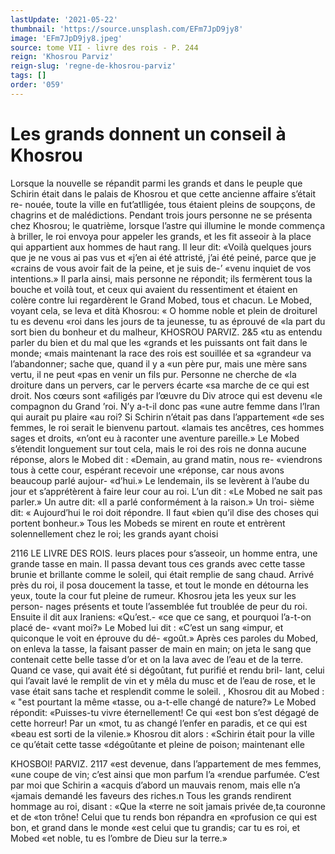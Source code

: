 ```yaml
---
lastUpdate: '2021-05-22'
thumbnail: 'https://source.unsplash.com/EFm7JpD9jy8'
image: 'EFm7JpD9jy8.jpeg'
source: tome VII - livre des rois - P. 244
reign: 'Khosrou Parviz'
reign-slug: 'regne-de-khosrou-parviz'
tags: []
order: '059'
---
```


# Les grands donnent un conseil à Khosrou

Lorsque la nouvelle se répandit parmi les grands
et dans le peuple que Schirin était dans le palais
de Khosrou et que cette ancienne affaire s’était re- nouée, toute la ville en fut’atIligée, tous étaient
pleins de soupçons, de chagrins et de malédictions. Pendant trois jours personne ne se présenta chez Khosrou; le quatrième, lorsque l’astre qui illumine
le monde commença à briller, le roi envoya pour appeler les grands, et les fit asseoir à la place qui appartient aux hommes de haut rang. Il leur dit: «Voilà quelques jours que je ne vous ai pas vus et «j’en ai été attristé, j’ai été peiné, parce que je
«crains de vous avoir fait de la peine, et je suis de-’ «venu inquiet de vos intentions.»
Il parla ainsi, mais personne ne répondit; ils fermèrent tous la bouche et voilà tout, et ceux qui avaient du ressentiment et étaient en colère contre lui regardèrent le Grand Mobed, tous et chacun. Le Mobed, voyant cela, se leva et dità Khosrou: « O homme noble et plein de droiturel tu es devenu «roi dans les jours de ta jeunesse, tu as éprouvé de
«la part du sort bien du bonheur et du malheur,
KHOSROU PARVIZ. 2&5 «tu as entendu parler du bien et du mal que les «grands et les puissants ont fait dans le monde;
«mais maintenant la race des rois est souillée et sa «grandeur va l’abandonner; sache que, quand il y a «un père pur, mais une mère sans vertu, il ne peut «pas en venir un fils pur. Personne ne cherche de «la droiture dans un pervers, car le pervers écarte «sa marche de ce qui est droit. Nos cœurs sont «afiligés par l’œuvre du Div atroce qui est devenu
«le compagnon du Grand ’roi. N’y a-t-il donc pas
«une autre femme dans l’lran qui aurait pu plaire «au roi? Si Schirin n’était pas dans l’appartement
«de ses femmes, le roi serait le bienvenu partout. «lamais tes ancêtres, ces hommes sages et droits, «n’ont eu à raconter une aventure pareille.»
Le Mobed s’étendit longuement sur tout cela, mais le roi des rois ne donna aucune réponse, alors le Mobed dit : «Demain, au grand matin, nous re- «viendrons tous à cette cour, espérant recevoir une «réponse, car nous avons beaucoup parlé aujour- «d’hui.» Le lendemain, ils se levèrent à l’aube du
jour et s’apprétèrent à faire leur cour au roi. L’un
dit : «Le Mobed ne sait pas parler.» Un autre dit:
«Il a parlé conformément à la raison.» Un troi-
sième dit: « Aujourd’hui le roi doit répondre. Il faut
«bien qu’il dise des choses qui portent bonheur.»
Tous les Mobeds se mirent en route et entrèrent solennellement chez le roi; les grands ayant choisi

2116 LE LIVRE DES ROIS.
leurs places pour s’asseoir, un homme entra, une
grande tasse en main. Il passa devant tous ces
grands avec cette tasse brunie et brillante comme le
soleil, qui était remplie de sang chaud. Arrivé près
du roi, il posa doucement la tasse, et tout le monde
en détourna les yeux, toute la cour fut pleine
de rumeur. Khosrou jeta les yeux sur les person- nages présents et toute l’assemblée fut troublée de
peur du roi. Ensuite il dit aux Iraniens: «Qu’est.-
«ce que ce sang, et pourquoi l’a-t-on placé de-
«vant moi?» Le Mobed lui dit : «C’est un sang
«impur, et quiconque le voit en éprouve du dé- «goût.» Après ces paroles du Mobed, on enleva la
tasse, la faisant passer de main en main; on jeta le sang que contenait cette belle tasse d’or et on la lava avec de l’eau et de la terre. Quand ce vase,
qui avait été si dégoûtant, fut purifié et rendu bril- lant, celui qui l’avait lavé le remplit de vin et y mêla du musc et de l’eau de rose, et le vase était sans tache et resplendit comme le soleil.
, Khosrou dit au Mobed : « "est pourtant la même «tasse, ou a-t-elle changé de nature?» Le Mobed répondit: «Puisses-tu vivre éternellement! Ce qui «est bon s’est dégagé de cette horreur! Par un
«mot, tu as changé l’enfer en paradis, et ce qui est «beau est sorti de la vilenie.» Khosrou dit alors : «Schirin était pour la ville ce qu’était cette tasse «dégoûtante et pleine de poison; maintenant elle

KHOSBOI! PARVIZ. 2117 «est devenue, dans l’appartement de mes femmes,
«une coupe de vin; c’est ainsi que mon parfum l’a «rendue parfumée. C’est par moi que Schirin a «acquis d’abord un mauvais renom, mais elle n’a «jamais demandé les faveurs des riches.n Tous les grands rendirent hommage au roi, disant : «Que la «terre ne soit jamais privée de,ta couronne et de «ton trône! Celui que tu rends bon répandra en «profusion ce qui est bon, et grand dans le monde «est celui que tu grandis; car tu es roi, et Mobed «et noble, tu es l’ombre de Dieu sur la terre.»
